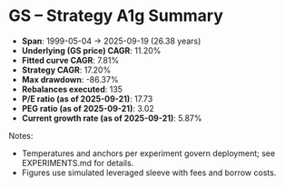 # GS – Strategy A1g Summary

- **Span**: 1999-05-04 → 2025-09-19 (26.38 years)
- **Underlying (GS price) CAGR**: 11.20%
- **Fitted curve CAGR**: 7.81%
- **Strategy CAGR**: 17.20%
- **Max drawdown**: -86.37%
- **Rebalances executed**: 135
- **P/E ratio (as of 2025-09-21)**: 17.73
- **PEG ratio (as of 2025-09-21)**: 3.02
- **Current growth rate (as of 2025-09-21)**: 5.87%

Notes:

- Temperatures and anchors per experiment govern deployment; see EXPERIMENTS.md for details.
- Figures use simulated leveraged sleeve with fees and borrow costs.
